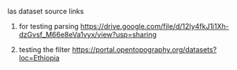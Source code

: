 
las dataset source links


1. for testing parsing
https://drive.google.com/file/d/12Iy4fkJ1i1Xh-dzGvsf_M66e8eVa1vyx/view?usp=sharing

2. testing the filter
https://portal.opentopography.org/datasets?loc=Ethiopia







